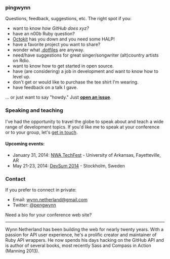 ### pingwynn

Questions, feedback, suggestions, etc. The right spot if you:

- want to know _how GitHub does xyz?_
- have an n00b Ruby question? 
- [Octokit][] has you down and you need some HALP!
- have a favorite project you want to share?
- wonder what [.dotfiles][] are anyway.
- need/have suggestions for great singer/songwriter (alt)country artists on Rdio.
- want to know how to get started in open source.
- have (are considering) a job in development and want to know how to level up.
- don't get or would like to purchase the tee shirt I'm wearing.
- have feedback on a talk I gave.

... or just want to say "howdy." Just [**open an issue**][issue].

### Speaking and teaching

I've had the opportunity to travel the globe to speak about and teach a wide range of development topics.
If you'd like me to speak at your conference or to your group, let's [get in touch][contact].

#### Upcoming events:

* January 31, 2014: [NWA TechFest][techfest] - University of Arkansas, Fayetteville, AR
* May 21-23, 2014: [DevSum 2014][devsum] - Stockholm, Sweden


### Contact

If you prefer to connect in private:

* Email: wynn.netherland@gmail.com
* Twitter: [@pengwynn][twitter]

Need a bio for your conference web site?

---

Wynn Netherland has been building the web for nearly twenty years. With a passion for API user experience, 
he's a prolific creator and maintainer of Ruby API wrappers. He now spends his days hacking on the GitHub API 
and is author of several books, most recently Sass and Compass in Action (Manning 2013).


[Octokit]: https://github.com/octokit/octokit.rb
[.dotfiles]: http://dotfiles.github.io
[issue]: https://github.com/pengwynn/pingwynn/issues
[contact]: #contact
[twitter]: https://twitter.com/pengwynn

[techfest]: http://nwatechfest.com/
[devsum]: http://www.devsum.se

